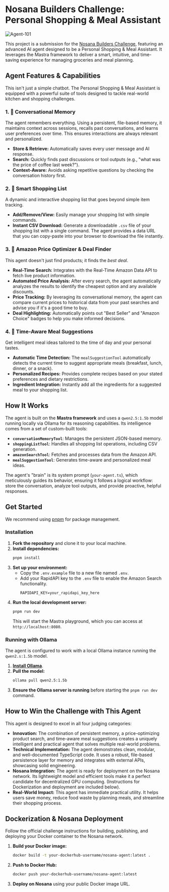 # Nosana Builders Challenge: Personal Shopping & Meal Assistant

![Agent-101](./assets/NosanaBuildersChallengeAgents.jpg)

This project is a submission for the [Nosana Builders Challenge](https://nosana.io/challenge), featuring an advanced AI agent designed to be a Personal Shopping & Meal Assistant. It leverages the Mastra framework to deliver a smart, intuitive, and time-saving experience for managing groceries and meal planning.

## Agent Features & Capabilities

This isn't just a simple chatbot. The Personal Shopping & Meal Assistant is equipped with a powerful suite of tools designed to tackle real-world kitchen and shopping challenges.

### 1. 🧠 Conversational Memory
The agent remembers everything. Using a persistent, file-based memory, it maintains context across sessions, recalls past conversations, and learns user preferences over time. This ensures interactions are always relevant and personalized.

- **Store & Retrieve:** Automatically saves every user message and AI response.
- **Search:** Quickly finds past discussions or tool outputs (e.g., "what was the price of coffee last week?").
- **Context-Aware:** Avoids asking repetitive questions by checking the conversation history first.

### 2. 🛒 Smart Shopping List
A dynamic and interactive shopping list that goes beyond simple item tracking.

- **Add/Remove/View:** Easily manage your shopping list with simple commands.
- **Instant CSV Download:** Generate a downloadable `.csv` file of your shopping list with a single command. The agent provides a data URL that you can copy-paste into your browser to download the file instantly.

### 3. 💸 Amazon Price Optimizer & Deal Finder
This agent doesn't just find products; it finds the *best deal*.

- **Real-Time Search:** Integrates with the Real-Time Amazon Data API to fetch live product information.
- **Automated Price Analysis:** After every search, the agent automatically analyzes the results to identify the cheapest option and any available discounts.
- **Price Tracking:** By leveraging its conversational memory, the agent can compare current prices to historical data from your past searches and advise you if it's a good time to buy.
- **Deal Highlighting:** Automatically points out "Best Seller" and "Amazon Choice" badges to help you make informed decisions.

### 4. 🍲 Time-Aware Meal Suggestions
Get intelligent meal ideas tailored to the time of day and your personal tastes.

- **Automatic Time Detection:** The `mealSuggestionTool` automatically detects the current time to suggest appropriate meals (breakfast, lunch, dinner, or a snack).
- **Personalized Recipes:** Provides complete recipes based on your stated preferences and dietary restrictions.
- **Ingredient Integration:** Instantly add all the ingredients for a suggested meal to your shopping list.

## How It Works

The agent is built on the **Mastra framework** and uses a `qwen2.5:1.5b` model running locally via Ollama for its reasoning capabilities. Its intelligence comes from a set of custom-built tools:

- **`conversationMemoryTool`**: Manages the persistent JSON-based memory.
- **`shoppingListTool`**: Handles all shopping list operations, including CSV generation.
- **`amazonSearchTool`**: Fetches and processes data from the Amazon API.
- **`mealSuggestionTool`**: Generates time-aware and personalized meal ideas.

The agent's "brain" is its system prompt (`your-agent.ts`), which meticulously guides its behavior, ensuring it follows a logical workflow: store the conversation, analyze tool outputs, and provide proactive, helpful responses.

## Get Started

We recommend using [pnpm](https://pnpm.io/installation) for package management.

### Installation

1.  **Fork the repository** and clone it to your local machine.
2.  **Install dependencies:**
    ```sh
    pnpm install
    ```
3.  **Set up your environment:**
    -   Copy the `.env.example` file to a new file named `.env`.
    -   Add your RapidAPI key to the `.env` file to enable the Amazon Search functionality.
        ```
        RAPIDAPI_KEY=your_rapidapi_key_here
        ```
4.  **Run the local development server:**
    ```sh
    pnpm run dev
    ```
    This will start the Mastra playground, which you can access at `http://localhost:8080`.

### Running with Ollama

The agent is configured to work with a local Ollama instance running the `qwen2.s:1.5b` model.

1.  **[Install Ollama](https://ollama.com/download)**.
2.  **Pull the model:**
    ```sh
    ollama pull qwen2.5:1.5b
    ```
3.  **Ensure the Ollama server is running** before starting the `pnpm run dev` command.

## How to Win the Challenge with This Agent

This agent is designed to excel in all four judging categories:

-   **Innovation:** The combination of persistent memory, a price-optimizing product search, and time-aware meal suggestions creates a uniquely intelligent and practical agent that solves multiple real-world problems.
-   **Technical Implementation:** The agent demonstrates clean, modular, and well-documented TypeScript code. It uses a robust, file-based persistence layer for memory and integrates with external APIs, showcasing solid engineering.
-   **Nosana Integration:** The agent is ready for deployment on the Nosana network. Its lightweight model and efficient tools make it a perfect candidate for decentralized GPU computing. (Instructions for Dockerization and deployment are included below).
-   **Real-World Impact:** This agent has immediate practical utility. It helps users save money, reduce food waste by planning meals, and streamline their shopping process.

## Dockerization & Nosana Deployment

Follow the official challenge instructions for building, publishing, and deploying your Docker container to the Nosana network.

1.  **Build your Docker image:**
    ```sh
    docker build -t your-dockerhub-username/nosana-agent:latest .
    ```
2.  **Push to Docker Hub:**
    ```sh
    docker push your-dockerhub-username/nosana-agent:latest
    ```
3.  **Deploy on Nosana** using your public Docker image URL.
